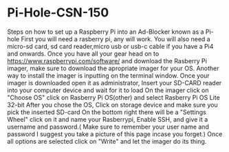# Pi-Hole-CSN-150
Steps on how to set up a Raspberry Pi into an Ad-Blocker known as a Pi-hole
First you will need a rasberry pi, any will work.
You will also need a micro-sd card, sd card reader,micro usb or usb-c cable if you have a Pi4 and onwards.
Once you have all your gear head on to <https://www.raspberrypi.com/software/> and download the Rasberry Pi imager, make sure to download the apropriate imager for your OS. Another way to install the imager is inputting <sudo apt install rpi-imager> on the terminal window.
Once your imager is downloaded open it as administrator, Insert your SD-CARD reader into your computer device and wait for it to load
On the imager click on "Choose OS" click on Rasberry Pi OS(other) and select Rasberry Pi OS Lite 32-bit
After you chose the OS, Click on storage device and make sure you pick the inserted SD-card
On the bottom right there will be a  "Settings Wheel" click on it and name your Rasberrypi, Enable SSH, and give it a username and password.( Make sure to remember your user name and password I suggest you take a picture of this page incase you forget.)
Once all options are selected click on "Write" and let the imager do its thing.
